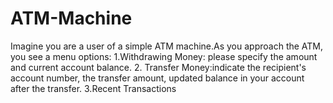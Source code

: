 # ATM-Machine
Imagine you are a user of a simple ATM machine.As you approach the ATM, you see a menu options: 1.Withdrawing Money: please specify the amount and current account balance. 2. Transfer Money:indicate the recipient's account number, the transfer amount, updated balance in your account after the transfer. 3.Recent Transactions
